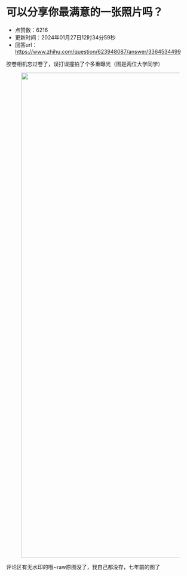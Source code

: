 # 可以分享你最满意的一张照片吗？
- 点赞数：6216
- 更新时间：2024年01月27日12时34分59秒
- 回答url：https://www.zhihu.com/question/623948087/answer/3364534499
<body>
 <p data-pid="lsDd-K5s">胶卷相机忘过卷了，误打误撞拍了个多重曝光（图是两位大学同学）</p>
 <figure data-size="normal">
  <img src="https://pic1.zhimg.com/50/v2-270e4ee63d1767316b6f6934819f2567_720w.jpg?source=1940ef5c" data-rawwidth="1299" data-rawheight="1280" data-size="normal" data-original-token="v2-85d9bcfe3695dc93632dabd42d5d83a8" data-default-watermark-src="https://pica.zhimg.com/50/v2-bb73010cea6f499602bcb40fd72f0157_720w.jpg?source=1940ef5c" class="origin_image zh-lightbox-thumb" width="1299" data-original="https://pic1.zhimg.com/v2-270e4ee63d1767316b6f6934819f2567_r.jpg?source=1940ef5c">
 </figure>
 <p data-pid="ytsbMJQD">评论区有无水印的哦~raw原图没了，我自己都没存，七年前的图了</p>
</body>